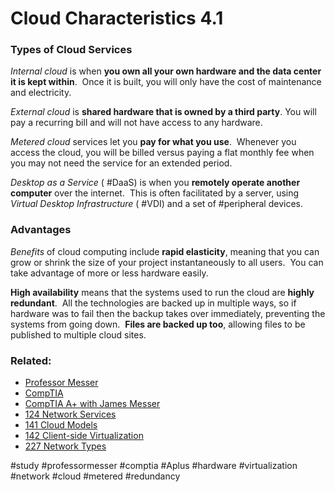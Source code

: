 # Cloud Characteristics 4.1

### Types of Cloud Services

*Internal cloud* is when **you own all your own hardware and the data center it is kept within**.  Once it is built, you will only have the cost of maintenance and electricity.

*External cloud* is **shared hardware that is owned by a third party**. You will pay a recurring bill and will not have access to any hardware.

*Metered cloud* services let you **pay for what you use**.  Whenever you access the cloud, you will be billed versus paying a flat monthly fee when you may not need the service for an extended period.

*Desktop as a Service* ( #DaaS) is when you **remotely operate another computer** over the internet.  This is often facilitated by a server, using *Virtual Desktop Infrastructure* ( #VDI) and a set of #peripheral devices.

### Advantages

*Benefits* of cloud computing include **rapid elasticity**, meaning that you can grow or shrink the size of your project instantaneously to all users.  You can take advantage of more or less hardware easily.

**High availability** means that the systems used to run the cloud are **highly redundant**.  All the technologies are backed up in multiple ways, so if hardware was to fail then the backup takes over immediately, preventing the systems from going down.  **Files are backed up too**, allowing files to be published to multiple cloud sites.

### Related:

- [Professor Messer](https://www.professormesser.com/free-a-plus-training/220-1101/220-1101-video/cloud-characteristics-220-1101/ "Professor Messer A+ Guide")
- [CompTIA](https://www.comptia.org/ "CompTIA Homepage")
- [CompTIA A+ with James Messer](CompTIA%20A+%20with%20James%20Messer.md)
- [124 Network Services](124%20Network%20Services.md)
- [141 Cloud Models](141%20Cloud%20Models.md)
- [142 Client-side Virtualization](142%20Client-side%20Virtualization.md)
- [227 Network Types](227%20Network%20Types.md)

#study #professormesser #comptia #Aplus #hardware #virtualization #network #cloud #metered #redundancy 